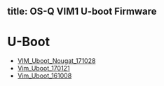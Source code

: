 title: OS-Q VIM1 U-boot Firmware
---

# U-Boot
* [VIM_Uboot_Nougat_171028](http://www.mediafire.com/file/9g99uaj1wm718ba/VIM_Uboot_Nougat_171028.7z)
* [Vim_Uboot_170121](http://www.mediafire.com/file/8dyn2y9z9hz1f13/Vim_Uboot_170121.7z)
* [Vim_Uboot_161008](http://www.mediafire.com/file/kf0swm3cvk0j86j/Vim_Uboot_161008.7z)
